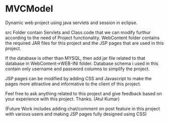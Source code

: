 # MVCModel
Dynamic web project using java servlets and session in eclipse.

src Folder contain Servlets and Class code that we can modify furthur according to the need of Project functionality.
WebContent folder contains the required JAR files for this project and the JSP pages that are used in this project.

If the database is other than MYSQL, then add jar file related to that database in WebContent->WEB-INI folder.
Database schema i used in this contain only username and password columns to simplify the project.

JSP pages can be modified by adding CSS and Javascript to make the pages more attractive and informative to the client of this project.

Feel free to ask anything related to this project and give feedback based on your experience with this project.
Thanks.
(Atul Kumar)

(Future Work includes adding chat/comment on post feature in this project with various users and making JSP pages fully designed using CSS)
